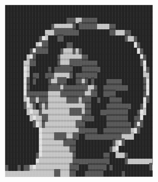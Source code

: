   <picture>
    <source media="(prefers-color-scheme: dark)" srcset="dark.png">
    <img alt="Andrew Grant's GitHub Profile README" src="light.png">
  </picture>
</a>
